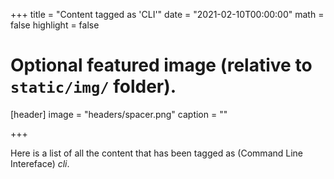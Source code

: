 +++
title = "Content tagged as 'CLI'"
date = "2021-02-10T00:00:00"
math = false
highlight = false

# Optional featured image (relative to `static/img/` folder).
[header]
image = "headers/spacer.png"
caption = ""

+++

Here is a list of all the content that has been tagged as (Command Line Intereface) *cli*.
